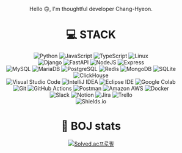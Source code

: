 <div align="center">

Hello 🙃, I'm thoughtful developer Chang-Hyeon.

# 💻 STACK
![Python](https://img.shields.io/badge/Python-3776AB.svg?&style=flat-square&logo=Python&logoColor=white)
![JavaScript](https://img.shields.io/badge/JavaScript-F7DF1E.svg?&style=flat-square&logo=JavaScript&logoColor=white)
![TypeScript](https://img.shields.io/badge/TypeScript-3178C6?&style=flat-square&logo=TypeScript&logoColor=white)
![Linux](https://img.shields.io/badge/Linux-FCC624?&style=flat-square&logo=Linux&logoColor=white)
<br>
![Django](https://img.shields.io/badge/django-092E20?style=flat-square&logo=django&logoColor=white)
![FastAPI](https://img.shields.io/badge/fastapi-009688?style=flat-square&logo=fastapi&logoColor=white)
![NodeJS](https://img.shields.io/badge/nodejs-339933?style=flat-square&logo=Node.js&logoColor=white)
![Express](https://img.shields.io/badge/express-000000?style=flat-square&logo=express&logoColor=white)
<br>
![MySQL](https://img.shields.io/badge/MySQL-4479A1.svg?&style=flat-square&logo=MySQL&logoColor=white)
![MariaDB](https://img.shields.io/badge/MariaDB-003545.svg?&style=flat-square&logo=MariaDB&logoColor=white)
![PostgreSQL](https://img.shields.io/badge/PostgreSQL-4169E1?&style=flat-square&logo=PostgreSQL&logoColor=white)
![Redis](https://img.shields.io/badge/Redis-DC382D?&style=flat-square&logo=Redis&logoColor=white)
![MongoDB](https://img.shields.io/badge/MongoDB-47A248?&style=flat-square&logo=MongoDB&logoColor=white)
![SQLite](https://img.shields.io/badge/SQLite-003B57?&style=flat-square&logo=SQLite&logoColor=white)
![ClickHouse](https://img.shields.io/badge/ClickHouse-FFCC01?&style=flat-square&logo=ClickHouse&logoColor=white)
<br>
![Visual Studio Code](https://img.shields.io/badge/Visual%20Studio%20Code-007ACC.svg?&style=flat-square&logo=Visual%20Studio%20Code&logoColor=white)
![IntelliJ IDEA](https://img.shields.io/badge/IntelliJ%20IDEA-000000.svg?&style=flat-square&logo=IntelliJ%20IDEA&logoColor=white)
![Eclipse IDE](https://img.shields.io/badge/Eclipse%20IDE-2C2255.svg?&style=flat-square&logo=Eclipse%20IDE&logoColor=white)
![Google Colab](https://img.shields.io/badge/Google%20Colab-F9AB00.svg?&style=flat-square&logo=Google%20Colab&logoColor=white)
<br>
![Git](https://img.shields.io/badge/Git-F05032.svg?&style=flat-square&logo=Git&logoColor=white)
![GitHub Actions](https://img.shields.io/badge/GitHub%20Actions-2088FF.svg?&style=flat-square&logo=GitHub%20Actions&logoColor=white)
![Postman](https://img.shields.io/badge/Postman-FF6C37?&style=flat-square&logo=Postman&logoColor=white)
![Amazon AWS](https://img.shields.io/badge/Amazon%20AWS-232F3E.svg?&style=flat-square&logo=Amazon%20AWS&logoColor=white)
![Docker](https://img.shields.io/badge/Docker-2496ED.svg?&style=flat-square&logo=Docker&logoColor=white)
<br>
![Slack](https://img.shields.io/badge/Slack-4A154B?&style=flat-square&logo=Slack&logoColor=white)
![Notion](https://img.shields.io/badge/Notion-000000?&style=flat-square&logo=Notion&logoColor=white)
![Jira](https://img.shields.io/badge/Jira-0052CC?&style=flat-square&logo=Jira&logoColor=white)
![Trello](https://img.shields.io/badge/Trello-0052CC?&style=flat-square&logo=Trello&logoColor=white)
<br>
![Shields.io](https://img.shields.io/badge/Shields.io-000000?&style=flat-square&logo=Shields.io&logoColor=white)


# 🌱 BOJ stats
[![Solved.ac프로필](http://mazassumnida.wtf/api/generate_badge?boj=ckdgus1101)](https://solved.ac/ckdgus1101)
<!--
**cch0807/cch0807** is a ✨ _special_ ✨ repository because its `README.md` (this file) appears on your GitHub profile.

Here are some ideas to get you started:

- 🔭 I’m currently working on ...
- 🌱 I’m currently learning ...
- 👯 I’m looking to collaborate on ...
- 🤔 I’m looking for help with ...
- 💬 Ask me about ...
- 📫 How to reach me: ...
- 😄 Pronouns: ...
- ⚡ Fun fact: ...
-->
